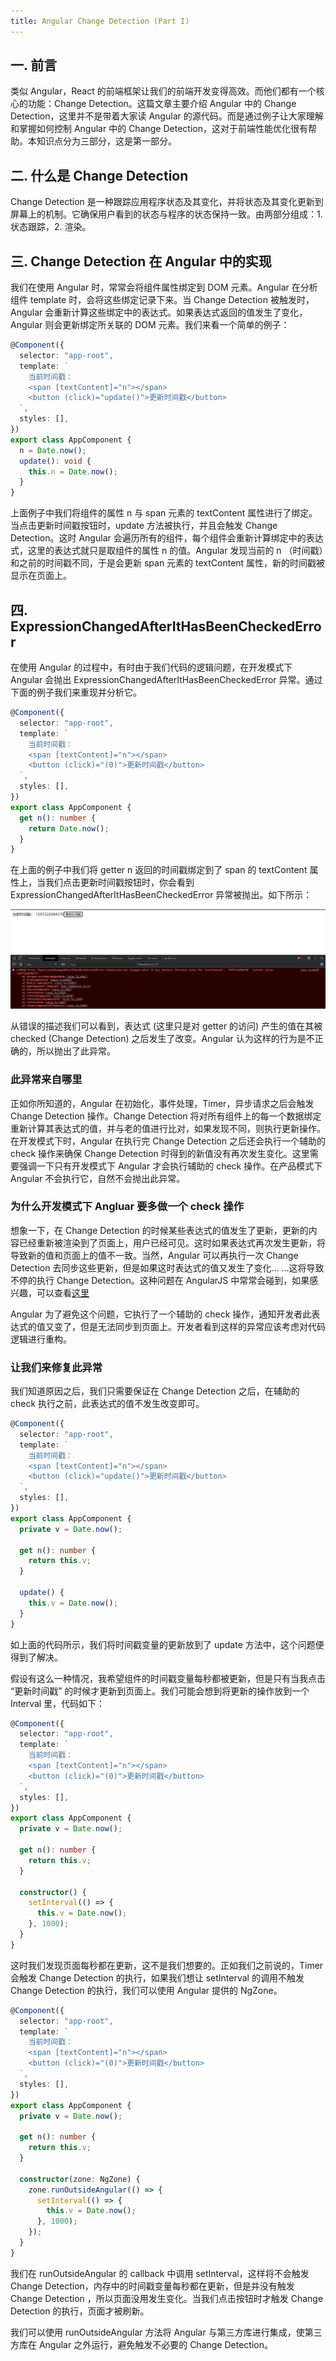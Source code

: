 ```yaml
---
title: Angular Change Detection (Part I)
---
```


## 一. 前言

类似 Angular，React 的前端框架让我们的前端开发变得高效。而他们都有一个核心的功能：Change Detection。这篇文章主要介绍 Angular 中的 Change Detection，这里并不是带着大家读 Angular 的源代码。而是通过例子让大家理解和掌握如何控制 Angular 中的 Change Detection，这对于前端性能优化很有帮助。本知识点分为三部分，这是第一部分。

## 二. 什么是 Change Detection

Change Detection 是一种跟踪应用程序状态及其变化，并将状态及其变化更新到屏幕上的机制。它确保用户看到的状态与程序的状态保持一致。由两部分组成：1. 状态跟踪，2. 渲染。

## 三. Change Detection 在 Angular 中的实现

我们在使用 Angular 时，常常会将组件属性绑定到 DOM 元素。Angular 在分析组件 template 时，会将这些绑定记录下来。当 Change Detection 被触发时，Angular 会重新计算这些绑定中的表达式。如果表达式返回的值发生了变化，Angular 则会更新绑定所关联的 DOM 元素。我们来看一个简单的例子：

```typescript
@Component({
  selector: "app-root",
  template: `
    当前时间戳：
    <span [textContent]="n"></span>
    <button (click)="update()">更新时间戳</button>
  `,
  styles: [],
})
export class AppComponent {
  n = Date.now();
  update(): void {
    this.n = Date.now();
  }
}
```

上面例子中我们将组件的属性 n 与 span 元素的 textContent 属性进行了绑定。当点击更新时间戳按钮时，update 方法被执行，并且会触发 Change Detection。这时 Angular 会遍历所有的组件，每个组件会重新计算绑定中的表达式，这里的表达式就只是取组件的属性 n 的值。Angular 发现当前的 n （时间戳）和之前的时间戳不同，于是会更新 span 元素的 textContent 属性，新的时间戳被显示在页面上。

## 四. ExpressionChangedAfterItHasBeenCheckedError

在使用 Angular 的过程中，有时由于我们代码的逻辑问题，在开发模式下 Angular 会抛出 ExpressionChangedAfterItHasBeenCheckedError 异常。通过下面的例子我们来重现并分析它。

```typescript
@Component({
  selector: "app-root",
  template: `
    当前时间戳：
    <span [textContent]="n"></span>
    <button (click)="(0)">更新时间戳</button>
  `,
  styles: [],
})
export class AppComponent {
  get n(): number {
    return Date.now();
  }
}
```

在上面的例子中我们将 getter n 返回的时间戳绑定到了 span 的 textContent 属性上，当我们点击更新时间戳按钮时，你会看到 ExpressionChangedAfterItHasBeenCheckedError 异常被抛出。如下所示：

![screenshot](/assets/images/expression-changed-afterIt-has-been-checked-error-I.png)

从错误的描述我们可以看到，表达式 (这里只是对 getter 的访问) 产生的值在其被 checked (Change Detection) 之后发生了改变。Angular 认为这样的行为是不正确的，所以抛出了此异常。

### 此异常来自哪里

正如你所知道的，Angular 在初始化，事件处理，Timer，异步请求之后会触发 Change Detection 操作。Change Detection 将对所有组件上的每一个数据绑定重新计算其表达式的值，并与老的值进行比对，如果发现不同，则执行更新操作。在开发模式下时，Angular 在执行完 Change Detection 之后还会执行一个辅助的 check 操作来确保 Change Detection 时得到的新值没有再次发生变化。这里需要强调一下只有开发模式下 Angular 才会执行辅助的 check 操作。在产品模式下 Angular 不会执行它，自然不会抛出此异常。

### 为什么开发模式下 Angluar 要多做一个 check 操作

想象一下，在 Change Detection 的时候某些表达式的值发生了更新，更新的内容已经重新被渲染到了页面上，用户已经可见。这时如果表达式再次发生更新，将导致新的值和页面上的值不一致。当然，Angular 可以再执行一次 Change Detection 去同步这些更新，但是如果这时表达式的值又发生了变化... ...这将导致不停的执行 Change Detection。这种问题在 AngularJS 中常常会碰到，如果感兴趣，可以查看[这里](https://docs.angularjs.org/error/$rootScope/infdig)

Angular 为了避免这个问题，它执行了一个辅助的 check 操作，通知开发者此表达式的值又变了，但是无法同步到页面上。开发者看到这样的异常应该考虑对代码逻辑进行重构。

### 让我们来修复此异常

我们知道原因之后，我们只需要保证在 Change Detection 之后，在辅助的 check 执行之前，此表达式的值不发生改变即可。

```typescript
@Component({
  selector: "app-root",
  template: `
    当前时间戳：
    <span [textContent]="n"></span>
    <button (click)="update()">更新时间戳</button>
  `,
  styles: [],
})
export class AppComponent {
  private v = Date.now();

  get n(): number {
    return this.v;
  }

  update() {
    this.v = Date.now();
  }
}
```

如上面的代码所示，我们将时间戳变量的更新放到了 update 方法中，这个问题便得到了解决。

假设有这么一种情况，我希望组件的时间戳变量每秒都被更新，但是只有当我点击 “更新时间戳” 的时候才更新到页面上。我们可能会想到将更新的操作放到一个 Interval 里，代码如下：

```typescript
@Component({
  selector: "app-root",
  template: `
    当前时间戳：
    <span [textContent]="n"></span>
    <button (click)="(0)">更新时间戳</button>
  `,
  styles: [],
})
export class AppComponent {
  private v = Date.now();

  get n(): number {
    return this.v;
  }

  constructor() {
    setInterval(() => {
      this.v = Date.now();
    }, 1000);
  }
}
```

这时我们发现页面每秒都在更新，这不是我们想要的。正如我们之前说的，Timer 会触发 Change Detection 的执行，如果我们想让 setInterval 的调用不触发 Change Detection 的执行，我们可以使用 Angular 提供的 NgZone。

```typescript
@Component({
  selector: "app-root",
  template: `
    当前时间戳：
    <span [textContent]="n"></span>
    <button (click)="(0)">更新时间戳</button>
  `,
  styles: [],
})
export class AppComponent {
  private v = Date.now();

  get n(): number {
    return this.v;
  }

  constructor(zone: NgZone) {
    zone.runOutsideAngular(() => {
      setInterval(() => {
        this.v = Date.now();
      }, 1000);
    });
  }
}
```

我们在 runOutsideAngular 的 callback 中调用 setInterval，这样将不会触发 Change Detection，内存中的时间戳变量每秒都在更新，但是并没有触发 Change Detection ，所以页面没用发生变化。当我们点击按钮时才触发 Change Detection 的执行，页面才被刷新。

我们可以使用 runOutsideAngular 方法将 Angular 与第三方库进行集成，使第三方库在 Angular 之外运行，避免触发不必要的 Change Detection。
